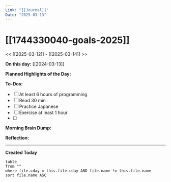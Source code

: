 ```yaml
---
Link: "[[Journal]]"
Date: "2025-03-13"
---
```


# [[1744330040-goals-2025]]

<< [[2025-03-12]] - [[2025-03-14]] >>

**On this day:** [[2024-03-13]]

**Planned Highlights of the Day:**

**To-Dos:**

- [ ] At least 6 hours of programming
- [ ] Read 30 min
- [ ] Practice Japanese
- [ ] Exercise at least 1 hour
- [ ]

**Morning Brain Dump:**

**Reflection:**

---

**Created Today**

```dataview
table
from ""
where file.cday = this.file.cday AND file.name != this.file.name
sort file.name ASC
```
